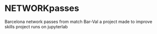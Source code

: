 # NETWORKpasses
Barcelona network passes from match Bar-Val 
a project made to improve skills
project runs on jupyterlab

